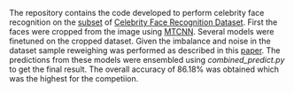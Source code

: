 The repository contains the code developed to perform celebrity face recognition on the [subset](https://drive.google.com/file/d/1J-gnuvPoanMfM52RTY2IpdHOaVL36L3e/view) of [Celebrity Face Recognition Dataset](https://github.com/prateekmehta59/Celebrity-Face-Recognition-Dataset). First the faces were cropped from the image using [MTCNN](https://github.com/timesler/facenet-pytorch). Several models were finetuned on the cropped dataset. Given the imbalance and noise in the dataset sample reweighing was performed as described in this [paper](https://arxiv.org/abs/1803.09050). The predictions from these models were ensembled using *combined_predict.py* to get the final result. The overall accuracy of 86.18% was obtained which was the highest for the competiion. 
